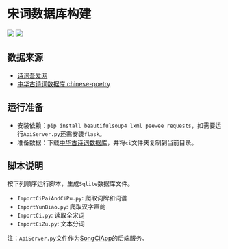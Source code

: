 # 宋词数据库构建

![](https://img.shields.io/badge/python-%3E%3D3.8-blue) ![](https://img.shields.io/tokei/lines/github/chienmy/SongCiData)

## 数据来源

- [诗词吾爱网](http://52shici.com/index.php)
- [中华古诗词数据库 chinese-poetry](https://github.com/chinese-poetry/chinese-poetry)

## 运行准备

- 安装依赖：`pip install beautifulsoup4 lxml peewee requests`，如需要运行`ApiServer.py`还需安装`flask`。
- 准备数据：下载[中华古诗词数据库](https://github.com/chinese-poetry/chinese-poetry)，并将`ci`文件夹复制到当前目录。

## 脚本说明

按下列顺序运行脚本，生成`Sqlite`数据库文件。

- `ImportCiPaiAndCiPu.py`: 爬取词牌和词谱
- `ImportYunBiao.py`: 爬取汉字声韵
- `ImportCi.py`: 读取全宋词
- `ImportCiZu.py`: 文本分词

注：`ApiServer.py`文件作为[SongCiApp](https://github.com/chienmy/SongCiApp)的后端服务。
